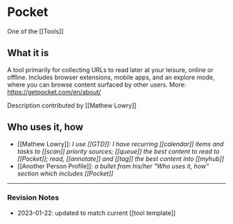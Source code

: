 # Pocket 
One of the [[Tools]]

## What it is
A tool primarily for collecting URLs to read later at your leisure, online or offline. Includes browser extensions, mobile apps, and an explore mode, where you can browse content surfaced by other users. 
More: https://getpocket.com/en/about/


Description contributed by [[Mathew Lowry]]

## Who uses it, how

* [[Mathew Lowry]]: *I use [[GTD]]: I have recurring [[calendar]] items and tasks to [[scan]] priority sources; [[queue]] the best content to read to [[Pocket]]; read, [[annotate]] and [[tag]] the best content into [[myhub]]*
* [[Another Person Profile]]:  *a bullet from his/her "Who uses it, how" section which includes [[Pocket]]* 


---

### Revision Notes

* 2023-01-22: updated to match current [[tool template]]